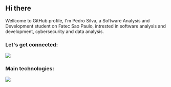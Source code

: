 <h2>Hi there</h2>

<p>
  Wellcome to GitHub profile, I'm Pedro Silva, a Software Analysis and Development student on Fatec Sao Paulo, intrested in software analysis and development, cybersecurity and data analysis.
</p>

<div>
  <!-- <img height="180em" src="https://github-readme-stats.vercel.app/api?username=pedrof3&show_icons=true&theme=tokyonight"/> -->
  <!-- <img height="180em" src="https://github-readme-stats.vercel.app/api/top-langs/?username=pedrof3&layout=compact&theme=tokyonight"/> -->
</div>
<div>
  <h3>Let's get connected:</h3>
  <a href="https://www.linkedin.com/in/pedro-da-silva-/">
    <img src="https://skillicons.dev/icons?i=linkedin" />
  </a>
</div>
<div>
  <h3>Main technologies:</h3>
  <img src="https://skillicons.dev/icons?i=typescript,react,nodejs,postgresql,git,linux"/>
</div>
